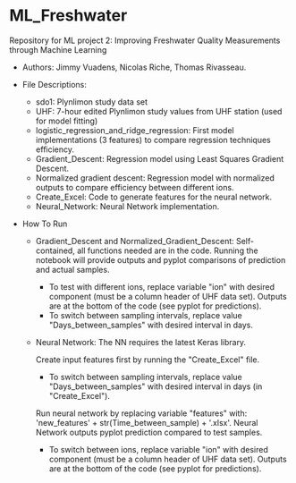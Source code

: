 # ML_Freshwater
Repository for ML project 2: Improving Freshwater Quality Measurements through Machine Learning

- Authors: Jimmy Vuadens, Nicolas Riche, Thomas Rivasseau.

- File Descriptions:
  - sdo1: Plynlimon study data set
  - UHF: 7-hour edited Plynlimon study values from UHF station (used for model fitting)
  - logistic_regression_and_ridge_regression: First model implementations (3 features) to compare regression techniques efficiency.
  - Gradient_Descent: Regression model using Least Squares Gradient Descent.
  - Normalized gradient descent: Regression model with normalized outputs to compare efficiency between different ions.
  - Create_Excel: Code to generate features for the neural network.
  - Neural_Network: Neural Network implementation.

- How To Run
  - Gradient_Descent and Normalized_Gradient_Descent: Self-contained, all functions needed are in the code. Running the notebook will provide outputs and pyplot comparisons of prediction and actual samples.
    - To test with different ions, replace variable "ion" with desired component (must be a column header of UHF data set). Outputs are at the bottom of the code (see pyplot for predictions).
    - To switch between sampling intervals, replace value "Days_between_samples" with desired interval in days.
  - Neural Network: The NN requires the latest Keras library.
    
    Create input features first by running the "Create_Excel" file.
    - To switch between sampling intervals, replace value "Days_between_samples" with desired interval in days (in "Create_Excel").
    
    Run neural network by replacing variable "features" with: 'new_features' + str(Time_between_sample) + '.xlsx'. 
    Neural Network outputs pyplot prediction compared to test samples.
    - To switch between ions, replace variable "ion" with desired component (must be a column header of UHF data set). Outputs are at the bottom of the code (see pyplot for predictions).
